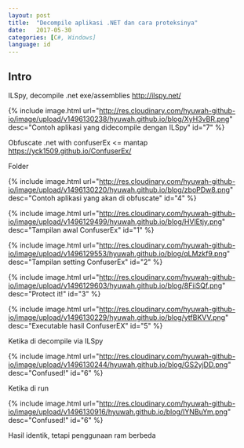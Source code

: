 ```yaml
---
layout: post
title:  "Decompile aplikasi .NET dan cara proteksinya"
date:   2017-05-30
categories: [C#, Windows]
language: id
---
```


## Intro


ILSpy, decompile .net exe/assemblies
http://ilspy.net/

{% include image.html url="http://res.cloudinary.com/hyuwah-github-io/image/upload/v1496130238/hyuwah.github.io/blog/XyH3vBR.png" desc="Contoh aplikasi yang didecompile dengan ILSpy" id="7" %}   



Obfuscate .net with confuserEx <= mantap
https://yck1509.github.io/ConfuserEx/

Folder

{% include image.html url="http://res.cloudinary.com/hyuwah-github-io/image/upload/v1496130220/hyuwah.github.io/blog/zboPDw8.png" desc="Contoh aplikasi yang akan di obfuscate" id="4" %}   


{% include image.html url="http://res.cloudinary.com/hyuwah-github-io/image/upload/v1496129499/hyuwah.github.io/blog/HVlEtjy.png" desc="Tampilan awal ConfuserEx" id="1" %}   

{% include image.html url="http://res.cloudinary.com/hyuwah-github-io/image/upload/v1496129553/hyuwah.github.io/blog/qLMzkf9.png" desc="Tampilan setting ConfuserEx" id="2" %}   

{% include image.html url="http://res.cloudinary.com/hyuwah-github-io/image/upload/v1496129603/hyuwah.github.io/blog/8FiiSQf.png" desc="Protect it!" id="3" %}   


{% include image.html url="http://res.cloudinary.com/hyuwah-github-io/image/upload/v1496130229/hyuwah.github.io/blog/ytfBKVV.png" desc="Executable hasil ConfuserEX" id="5" %}   

Ketika di decompile via ILSpy

{% include image.html url="http://res.cloudinary.com/hyuwah-github-io/image/upload/v1496130244/hyuwah.github.io/blog/GS2yjDD.png" desc="Confused!" id="6" %}   


Ketika di run

{% include image.html url="http://res.cloudinary.com/hyuwah-github-io/image/upload/v1496130916/hyuwah.github.io/blog/IYNBuYm.png" desc="Confused!" id="6" %}   

Hasil identik, tetapi penggunaan ram berbeda
